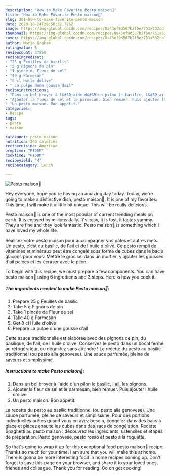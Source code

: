 ```yaml
---
description: "How to Make Favorite Pesto maison🍃"
title: "How to Make Favorite Pesto maison🍃"
slug: 361-how-to-make-favorite-pesto-maison
date: 2020-10-24T20:50:32.726Z
image: https://img-global.cpcdn.com/recipes/8a43ef9d567b2f5e/751x532cq70/pesto-maison🍃-photo-principale-de-la-recette.jpg
thumbnail: https://img-global.cpcdn.com/recipes/8a43ef9d567b2f5e/751x532cq70/pesto-maison🍃-photo-principale-de-la-recette.jpg
cover: https://img-global.cpcdn.com/recipes/8a43ef9d567b2f5e/751x532cq70/pesto-maison🍃-photo-principale-de-la-recette.jpg
author: Mario Graham
ratingvalue: 5
reviewcount: 37856
recipeingredient:
- "25 g Feuilles de basilic"
- "5 g Pignons de pin"
- "1 pince de Fleur de sel"
- "40 g Parmesan"
- "8 cl Huile dolive"
- " La pulpe dune gousse dail"
recipeinstructions:
- "Dans un bol broyer à l&#39;aide d&#39;un pilon le basilic, l&#39;ail, les pignons."
- "Ajouter la fleur de sel et le parmesan, bien remuer. Puis ajouter l&#39;huile d&#39;olive."
- "Un pesto maison. Bon appetit."
categories:
- Recipe
tags:
- pesto
- maison

katakunci: pesto maison 
nutrition: 260 calories
recipecuisine: American
preptime: "PT35M"
cooktime: "PT58M"
recipeyield: "4"
recipecategory: Lunch

---
```



![Pesto maison🍃](https://img-global.cpcdn.com/recipes/8a43ef9d567b2f5e/751x532cq70/pesto-maison🍃-photo-principale-de-la-recette.jpg)

Hey everyone, hope you're having an amazing day today. Today, we're going to make a distinctive dish, pesto maison🍃. It is one of my favorites. This time, I will make it a little bit unique. This will be really delicious.

Pesto maison🍃 is one of the most popular of current trending meals on earth. It is enjoyed by millions daily. It's easy, it is fast, it tastes yummy. They are fine and they look fantastic. Pesto maison🍃 is something which I have loved my whole life.

Réalisez votre pesto maison pour accompagner vos pâtes et autres mets. Un pesto, c&#39;est du basilic, de l&#39;ail et de l&#39;huile d&#39;olive. Ce pesto rempli de vitamines et minéraux peut être congelé sous forme de cubes dans le bac à glaçons pour vous. Mettre le gros sel dans un mortier, y ajouter les gousses d&#39;ail pelées et les écraser avec le pilon.


To begin with this recipe, we must prepare a few components. You can have pesto maison🍃 using 6 ingredients and 3 steps. Here is how you cook it.

<!--inarticleads1-->

##### The ingredients needed to make Pesto maison🍃:

1. Prepare 25 g Feuilles de basilic
1. Take 5 g Pignons de pin
1. Take 1 pincée de Fleur de sel
1. Take 40 g Parmesan
1. Get 8 cl Huile d&#39;olive
1. Prepare  La pulpe d&#39;une gousse d&#39;ail


Cette sauce traditionnelle est élaborée avec des pignons de pin, du basilique, de l&#39;ail, de l&#39;huile d&#39;olive. Conservez le pesto dans un bocal fermé au réfrigérateur, ou dégustez sans attendre ! La recette du pesto au basilic traditionnel (ou pesto alla genovese). Une sauce parfumée, pleine de saveurs et simplissime. 

<!--inarticleads2-->

##### Instructions to make Pesto maison🍃:

1. Dans un bol broyer à l&#39;aide d&#39;un pilon le basilic, l&#39;ail, les pignons.
1. Ajouter la fleur de sel et le parmesan, bien remuer. Puis ajouter l&#39;huile d&#39;olive.
1. Un pesto maison. Bon appetit.


La recette du pesto au basilic traditionnel (ou pesto alla genovese). Une sauce parfumée, pleine de saveurs et simplissime. Pour des portions individuelles prêtes quand vous en avez besoin, congelez dans des bacs à glace et placez ensuite les cubes dans des sacs de congélation. Recette Spaghetti au pesto maison : découvrez les ingrédients, ustensiles et étapes de préparation. Pesto genovese, pesto rosso et pesto à la roquette. 

So that's going to wrap it up for this exceptional food pesto maison🍃 recipe. Thanks so much for your time. I am sure that you will make this at home. There is gonna be more interesting food in home recipes coming up. Don't forget to save this page on your browser, and share it to your loved ones, friends and colleague. Thank you for reading. Go on get cooking!
